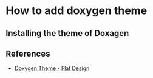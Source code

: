 # How to add doxygen theme

## Installing the theme of Doxagen




## References

- [Doxygen Theme - Flat Design](https://github.com/kcwongjoe/doxygen_theme_flat_design?tab=readme-ov-file)
